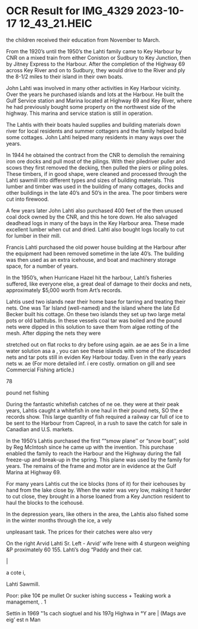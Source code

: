 # OCR Result for IMG_4329 2023-10-17 12_43_21.HEIC

the children received their education from November to
March.

From the 1920’s until the 1950’s the Lahti family came to
Key Harbour by CNR on a mixed train from either Coniston
or Sudbury to Key Junction, then by Jitney Express to the
Harbour. After the completion of the Highway 69 across
Key River and on to Sudbury, they would drive to the River
and ply the 8-1/2 miles to their island in their own boats.

John Lahti was involved in many other activities in Key
Harbour vicinity. Over the years he purchased islands and
lots at the Harbour. He built the Gulf Service station and
Marina located at Highway 69 and Key River, where he had
previously bought some property on the northwest side of
the highway. This marina and service station is still in
operation.

The Lahtis with their boats hauled supplies and building
materials down river for local residents and summer
cottagers and the family helped build some cottages. John
Lahti helped many residents in many ways over the years.

In 1944 he obtained the contract from the CNR to
demolish the remaining iron ore docks and pull most of the
pilings. With their piledriver puller and scows they first
removed the decking, then pulled the piers or piling poles.
These timbers, if in good shape, were cleaned and processed
through the Lahti sawmill into different types and sizes of
building materials. This lumber and timber was used in the
building of many cottages, docks and other buildings in the
late 40’s and 50’s in the area. The poor timbers were cut
into firewood.

A few years later John Lahti also purchased 400 feet of
the then unused coal dock owned by the CNR, and this he
tore down. He also salvaged deadhead logs in many of the
bays in the Key Harbour area. These made excellent lumber
when cut and dried. Lahti also bought logs locally to cut
for lumber in their mill.

Francis Lahti purchased the old power house building at
the Harbour after the equipment had been removed
sometime in the late 40’s. The building was then used as an
extra icehouse, and boat and machinery storage space, for
a number of years.

In the 1950’s, when Hurricane Hazel hit the harbour,
Lahti’s fisheries suffered, like everyone else, a great deal
of damage to their docks and nets, approximately $5,000
worth from Art’s records.

Lahtis used two islands near their home base for tarring
and treating their nets. One was Tar Island (well-named)
and the island where the late Ed Becker built his cottage.
On these two islands they set up two large metal pots or old
bathtubs. In these vessels coal tar was boiled and the pound
nets were dipped in this solution to save them from algae
rotting of the mesh. After dipping the nets they were

stretched out on flat rocks to dry before using again.
ae ae aes Se in a lime water solution asa
a , you can see these islands with
some of the discarded nets and tar pots still in eviden
Key Harbour today. Even in the early years nets w. ae
(For more detailed inf. i ere costly.
ormation on gill and
see Commercial Fishing article.)

78

pound net fishing

During the fantastic whitefish catches of ne oe.
they were at their peak years, Lahtis caught a
whitefish in one haul in their pound nets, SO the e records
show. This large quantity of fish required a railway car full
of ice to be sent to the Harbour from Capreol, in a rush
to save the catch for sale in Canadian and U.S. markets.

In the 1950’s Lahtis purchased the first ““smow plane’’ or
“snow boat’’, sold by Reg McIntosh since he came up
with the invention. This purchase enabled the family to reach
the Harbour and the Highway during the fall freeze-up and
break-up in the spring. This plane was used by the family
for years. The remains of the frame and motor are in
evidence at the Gulf Marina at Highway 69.

For many years Lahtis cut the ice blocks (tons of it) for
their icehouses by hand from the lake close by. When the
water was very low, making it harder to cut close, they
brought in a horse loaned from a Key Junction resident to
haul the blocks to the icehousé.

In the depression years, like others in the area, the Lahtis
also fished some in the winter months through the ice, a vely

unpleasant task. The prices for their catches were also very

On the right Arvid
Lahti Sr. Left - Arvid’
wife Irene with 4
sturgeon weighing &P
proximately 60 155.
Lahti’s dog “Paddy
and their cat.

|

a cote i,

Lahti Sawmill.

Poor: pike 10¢ pe
mullet Or sucker
ishing success +
Teaking work a
management, . 1

Settin
in 1969 "1s cach
siogtuel and his
197g Highwa
in °Y are |
(Mags ave eig’
est n
Man

